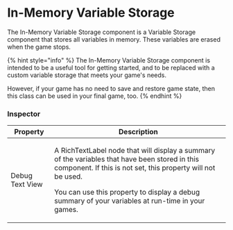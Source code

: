 # In-Memory Variable Storage

The In-Memory Variable Storage component is a Variable Storage component that stores all variables in memory. These variables are erased when the game stops.

{% hint style="info" %}
The In-Memory Variable Storage component is intended to be a useful tool for getting started, and to be replaced with a custom variable storage that meets your game's needs. 

However, if your game has no need to save and restore game state, then this class can be used in your final game, too.
{% endhint %}

### Inspector

|Property|Description|
|---|---|
|Debug Text View|<p>A RichTextLabel node that will display a summary of the variables that have been stored in this component. If this is not set, this property will not be used.</p><p>You can use this property to display a debug summary of your variables at run-time in your games.</p>|
